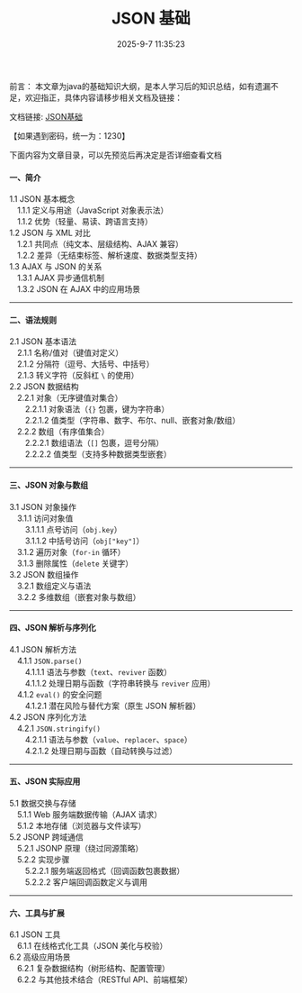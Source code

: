 ﻿---
title: JSON 基础
date: 2025-9-7 11:35:23
tags: 
    - 前端
    - JSON
categories: 
    - 计算机
    - 语法基础
    - JSON
---

前言：
本文章为java的基础知识大纲，是本人学习后的知识总结，如有遗漏不足，欢迎指正，具体内容请移步相关文档及链接：

文档链接: [JSON基础](https://www.mubu.com/doc/6gTu88fgiFL)

【如果遇到密码，统一为：1230】


下面内容为文章目录，可以先预览后再决定是否详细查看文档


#### **一、简介**  
1.1 JSON 基本概念  
　1.1.1 定义与用途（JavaScript 对象表示法）  
　1.1.2 优势（轻量、易读、跨语言支持）  
1.2 JSON 与 XML 对比  
　1.2.1 共同点（纯文本、层级结构、AJAX 兼容）  
　1.2.2 差异（无结束标签、解析速度、数据类型支持）  
1.3 AJAX 与 JSON 的关系  
　1.3.1 AJAX 异步通信机制  
　1.3.2 JSON 在 AJAX 中的应用场景  

---

#### **二、语法规则**  
2.1 JSON 基本语法  
　2.1.1 名称/值对（键值对定义）  
　2.1.2 分隔符（逗号、大括号、中括号）  
　2.1.3 转义字符（反斜杠 `\` 的使用）  
2.2 JSON 数据结构  
　2.2.1 对象（无序键值对集合）  
　　2.2.1.1 对象语法（`{}` 包裹，键为字符串）  
　　2.2.1.2 值类型（字符串、数字、布尔、null、嵌套对象/数组）  
　2.2.2 数组（有序值集合）  
　　2.2.2.1 数组语法（`[]` 包裹，逗号分隔）  
　　2.2.2.2 值类型（支持多种数据类型嵌套）  

---

#### **三、JSON 对象与数组**  
3.1 JSON 对象操作  
　3.1.1 访问对象值  
　　3.1.1.1 点号访问（`obj.key`）  
　　3.1.1.2 中括号访问（`obj["key"]`）  
　3.1.2 遍历对象（`for-in` 循环）  
　3.1.3 删除属性（`delete` 关键字）  
3.2 JSON 数组操作  
　3.2.1 数组定义与语法  
　3.2.2 多维数组（嵌套对象与数组）  

---

#### **四、JSON 解析与序列化**  
4.1 JSON 解析方法  
　4.1.1 `JSON.parse()`  
　　4.1.1.1 语法与参数（`text`、`reviver` 函数）  
　　4.1.1.2 处理日期与函数（字符串转换与 `reviver` 应用）  
　4.1.2 `eval()` 的安全问题  
　　4.1.2.1 潜在风险与替代方案（原生 JSON 解析器）  
4.2 JSON 序列化方法  
　4.2.1 `JSON.stringify()`  
　　4.2.1.1 语法与参数（`value`、`replacer`、`space`）  
　　4.2.1.2 处理日期与函数（自动转换与过滤）  

---

#### **五、JSON 实际应用**  
5.1 数据交换与存储  
　5.1.1 Web 服务端数据传输（AJAX 请求）  
　5.1.2 本地存储（浏览器与文件读写）  
5.2 JSONP 跨域通信  
　5.2.1 JSONP 原理（绕过同源策略）  
　5.2.2 实现步骤  
　　5.2.2.1 服务端返回格式（回调函数包裹数据）  
　　5.2.2.2 客户端回调函数定义与调用  

---

#### **六、工具与扩展**  
6.1 JSON 工具  
　6.1.1 在线格式化工具（JSON 美化与校验）  
6.2 高级应用场景  
　6.2.1 复杂数据结构（树形结构、配置管理）  
　6.2.2 与其他技术结合（RESTful API、前端框架）  

